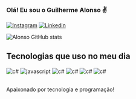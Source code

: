 ### Olá! Eu sou o Guilherme Alonso ✌️

[![Instagram](https://img.shields.io/badge/Instagram-E4405F?style=for-the-badge&logo=instagram&logoColor=white)](https://www.instagram.com/alonsogui_/)
[![Linkedin](https://img.shields.io/badge/LinkedIn-0077B5?style=for-the-badge&logo=linkedin&logoColor=white)](https://www.linkedin.com/in/alonso-gui/)

![Alonso GitHub stats](https://github-readme-stats.vercel.app/api?username=gui-alonso&show_icons=true&theme=radical)

## Tecnologias que uso no meu dia
<div style="display: inline_block">
    <img align="center" alt="c#" src="https://img.shields.io/badge/C%23-239120?style=for-the-badge&logo=c-sharp&logoColor=white">
    <img align="center" alt="javascript" src="https://img.shields.io/badge/JavaScript-F7DF1E?style=for-the-badge&logo=javascript&logoColor=black">
    <img align="center" alt="c#" src="https://img.shields.io/badge/MySQL-00000F?style=for-the-badge&logo=mysql&logoColor=white">
    <img align="center" alt="c#" src="https://img.shields.io/badge/Flutter-02569B?style=for-the-badge&logo=flutter&logoColor=white">
    <img align="center" alt="c#" src="https://img.shields.io/badge/Figma-F24E1E?style=for-the-badge&logo=figma&logoColor=white">
    <img align="center" alt="c#" src="https://img.shields.io/badge/Wordpress-21759B?style=for-the-badge&logo=wordpress&logoColor=white">
</div></br>

Apaixonado por tecnologia e programação!
